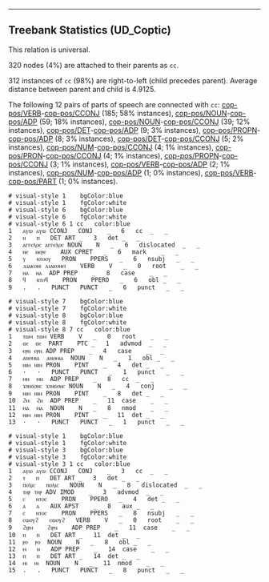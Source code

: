 

--------------------------------------------------------------------------------

## Treebank Statistics (UD_Coptic)

This relation is universal.

320 nodes (4%) are attached to their parents as `cc`.

312 instances of `cc` (98%) are right-to-left (child precedes parent).
Average distance between parent and child is 4.9125.

The following 12 pairs of parts of speech are connected with `cc`: [cop-pos/VERB]()-[cop-pos/CCONJ]() (185; 58% instances), [cop-pos/NOUN]()-[cop-pos/ADP]() (59; 18% instances), [cop-pos/NOUN]()-[cop-pos/CCONJ]() (39; 12% instances), [cop-pos/DET]()-[cop-pos/ADP]() (9; 3% instances), [cop-pos/PROPN]()-[cop-pos/ADP]() (8; 3% instances), [cop-pos/DET]()-[cop-pos/CCONJ]() (5; 2% instances), [cop-pos/NUM]()-[cop-pos/CCONJ]() (4; 1% instances), [cop-pos/PRON]()-[cop-pos/CCONJ]() (4; 1% instances), [cop-pos/PROPN]()-[cop-pos/CCONJ]() (3; 1% instances), [cop-pos/VERB]()-[cop-pos/ADP]() (2; 1% instances), [cop-pos/NUM]()-[cop-pos/ADP]() (1; 0% instances), [cop-pos/VERB]()-[cop-pos/PART]() (1; 0% instances).


~~~ conllu
# visual-style 1	bgColor:blue
# visual-style 1	fgColor:white
# visual-style 6	bgColor:blue
# visual-style 6	fgColor:white
# visual-style 6 1 cc	color:blue
1	ⲁⲩⲱ	ⲁⲩⲱ	CCONJ	CONJ	_	6	cc	_	_
2	ⲛ	ⲡ	DET	ART	_	3	det	_	_
3	ⲁⲅⲅⲉⲗⲟⲥ	ⲁⲅⲅⲉⲗⲟⲥ	NOUN	N	_	6	dislocated	_	_
4	ⲛⲉ	ⲛⲉⲣⲉ	AUX	CPRET	_	6	mark	_	_
5	ⲩ	ⲛⲧⲟⲟⲩ	PRON	PPERS	_	6	nsubj	_	_
6	ⲇⲓⲁⲕⲟⲛⲓ	ⲇⲓⲁⲕⲟⲛⲉⲓ	VERB	V	_	0	root	_	_
7	ⲛⲁ	ⲛⲁ	ADP	PREP	_	8	case	_	_
8	ϥ	ⲛⲧⲟϥ	PRON	PPERO	_	6	obl	_	_
9	.	.	PUNCT	PUNCT	_	6	punct	_	_

~~~


~~~ conllu
# visual-style 7	bgColor:blue
# visual-style 7	fgColor:white
# visual-style 8	bgColor:blue
# visual-style 8	fgColor:white
# visual-style 8 7 cc	color:blue
1	ⲧⲱⲙ	ⲧⲱⲙ	VERB	V	_	0	root	_	_
2	ϭⲉ	ϭⲉ	PART	PTC	_	1	advmod	_	_
3	ⲉⲣⲛ	ⲉⲣⲛ	ADP	PREP	_	4	case	_	_
4	ⲁⲛⲟⲙⲓⲁ	ⲁⲛⲟⲙⲓⲁ	NOUN	N	_	1	obl	_	_
5	ⲛⲓⲙ	ⲛⲓⲙ	PRON	PINT	_	4	det	_	_
6	·	·	PUNCT	PUNCT	_	1	punct	_	_
7	ⲙⲛ	ⲙⲛ	ADP	PREP	_	8	cc	_	_
8	ϫⲓⲛϭⲟⲛⲥ	ϫⲓⲛϭⲟⲛⲥ	NOUN	N	_	4	conj	_	_
9	ⲛⲓⲙ	ⲛⲓⲙ	PRON	PINT	_	8	det	_	_
10	ϩⲙ	ϩⲛ	ADP	PREP	_	11	case	_	_
11	ⲙⲁ	ⲙⲁ	NOUN	N	_	8	nmod	_	_
12	ⲛⲓⲙ	ⲛⲓⲙ	PRON	PINT	_	11	det	_	_
13	·	·	PUNCT	PUNCT	_	1	punct	_	_

~~~


~~~ conllu
# visual-style 1	bgColor:blue
# visual-style 1	fgColor:white
# visual-style 3	bgColor:blue
# visual-style 3	fgColor:white
# visual-style 3 1 cc	color:blue
1	ⲁⲩⲱ	ⲁⲩⲱ	CCONJ	CONJ	_	3	cc	_	_
2	ⲧ	ⲡ	DET	ART	_	3	det	_	_
3	ⲡⲟⲗⲓⲥ	ⲡⲟⲗⲓⲥ	NOUN	N	_	8	dislocated	_	_
4	ⲧⲏⲣ	ⲧⲏⲣ	ADV	IMOD	_	3	advmod	_	_
5	ⲥ	ⲛⲧⲟⲥ	PRON	PPERO	_	4	det	_	_
6	ⲁ	ⲁ	AUX	APST	_	8	aux	_	_
7	ⲥ	ⲛⲧⲟⲥ	PRON	PPERS	_	8	nsubj	_	_
8	ⲥⲱⲟⲩϩ	ⲥⲱⲟⲩϩ	VERB	V	_	0	root	_	_
9	ϩⲓⲣⲙ	ϩⲓⲣⲛ	ADP	PREP	_	11	case	_	_
10	ⲡ	ⲡ	DET	ART	_	11	det	_	_
11	ⲣⲟ	ⲣⲟ	NOUN	N	_	8	obl	_	_
12	ⲙ	ⲛ	ADP	PREP	_	14	case	_	_
13	ⲡ	ⲡ	DET	ART	_	14	det	_	_
14	ⲏⲓ	ⲏⲓ	NOUN	N	_	11	nmod	_	_
15	.	.	PUNCT	PUNCT	_	8	punct	_	_

~~~


